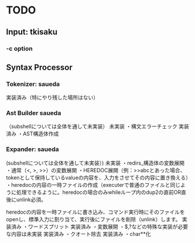 # TODO

## Input: tkisaku

### -c option

## Syntax Processor

### Tokenizer: saueda
実装済み（特にやり残した場所はない）

### Ast Builder saueda
（subshellについては全体を通して未実装）
未実装		・構文エラーチェック
実装済み	・AST構造体作成

### Expander: saueda
(subshellについては全体を通して未実装）)
未実装		・redirs_構造体の変数展開
				・通常（<, >, >>）の変数展開
				・HEREDOC展開（例：>>abcとあった場合、tokenとして保持しているvalueの内容を、入力をさせてその内容に置き換える）　
			・heredocの内容の一時ファイルの作成（executerで普通のファイルと同じように処理できるように。heredocの場合のみwhileループ内のdup2の直前OR直後にunlink必須。

heredocの内容を一時ファイルに書き込み、コマンド実行時にそのファイルをopenし、標準入力に割り当て、実行後にファイルを削除（unlink）します。
実装済み	・ワードスプリット
実装済み	・変数展開
				・$$,$?などの特殊な実装が必要な内容は未実装
実装済み	・クオート除去
実装済み	・char**化

<!-- - シングル、ダブルクオート、環境変数、特殊変数（$?など）を展開
  #?: 必ず実装。
  以下は（あくまでも代表例だが）要検討（文末に戻り値を記載）。
  (チャッピー曰く、あくまでも指定された要件を実装すれば良いため、実装しないグループがとても多い
  $$
  : ❌get_pid()が使用不可能のため実装不可。空文字を返す。
  $!: ▲再現可能だが""を返す。
  $0: ◯常に"minishell"を返す
  $1~$9...: ◯常に""を返す。
  $#: ◯常に０を返す。
  $*: ◯常に""を返す。
  $@: ◯常に""を返す。
  $_: ▲再現可能だが""を返す。
  $-: ▲簡易版は実装可能（相当複雑らしい）。空文字を返す。

## Executor: tkisaku

- 文法チェックはしない（Executorには完璧なデータが渡る）

### Bult-in: 時間余ったほう

#### echo

#### cd

#### pwd

#### export

#### unset

#### env

#### exit

### External: tkisaku

## 全体の処理

### シグナル管理

### エラー処理

### ヘッダーの整理

依存関係のことを調べてヘッダーは小分けするべきかどうかを学び実装したい。